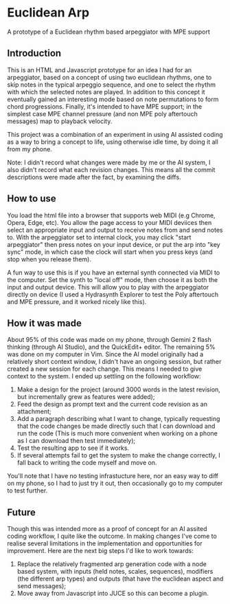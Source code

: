 # Euclidean Arp
A prototype of a Euclidean rhythm based arpeggiator with MPE support

## Introduction

This is an HTML and Javascript prototype for an idea I had for an arpeggiator, based on a concept of using two euclidean rhythms, one to skip notes in the typical arpeggio sequence, and one to select the rhythm with which the selected notes are played. In addition to this concept it eventually gained an interesting mode based on note permutations to form chord progressions. Finally, it's intended to have MPE support; in the simplest case MPE channel pressure (and non MPE poly aftertouch messages) map to playback velocity.

This project was a combination of an experiment in using AI assisted coding as a way to bring a concept to life, using otherwise idle time, by doing it all from my phone.

Note: I didn't record what changes were made by me or the AI system, I also didn't record what each revision changes. This means all the commit descriptions were made after the fact, by examining the diffs.

## How to use

You load the html file into a browser that supports web MIDI (e.g Chrome, Opera, Edge, etc). You allow the page access to your MIDI deviices then select an appropriate input and output to receive notes from and send notes to. With the arpeggiator set to internal clock, you may click "start arpeggiator" then press notes on your input device, or put the arp into "key sync" mode, in which case the clock will start when you press keys (and stop when you release them).

A fun way to use this is if you have an external synth connected via MIDI to the computer. Set the synth to "local off" mode, then choose it as both the input and output device. This will allow you to play with the arpeggiator directly on device (I used a Hydrasynth Explorer to test the Poly aftertouch and MPE pressure, and it worked nicely like this).

## How it was made

About 95% of this code was made on my phone, through Gemini 2 flash thinking (through AI Studio), and the QuickEdit+ editor. The remaining 5% was done on my computer in Vim. Since the AI model originally had a relatively short context window, I didn't have an ongoing session, but rather created a new session for each change. This means I needed to give context to the system. I ended up settling on the following workflow:

1. Make a design for the project (around 3000 words in the latest revision, but incrementally grew as features were added);
1. Feed the design as prompt text and the current code revision as an attachment;
1. Add a paragraph describing what I want to change, typically requesting that the code changes be made directly such that I can download and run the code (This is much more convenient when working on a phone as I can download then test immediately);
1. Test the resulting app to see if it works.
1. If several attempts fail to get the system to make the change correctly, I fall back to writing the code myself and move on.

You'll note that I have no testing infrastucture here, nor an easy way to diff on my phone, so I had to just try it out, then occasionally go to my computer to test further.

## Future

Though this was intended more as a proof of concept for an AI assited coding workflow, I quite like the outcome. In making changes I've come to realise several limitations in the implementation and opportunities for improvement. Here are the next big steps I'd like to work towards:

1. Replace the relatively fragmented arp generation code with a node based system, with inputs (held notes, scales, sequences), modifiers (the different arp types) and outputs (that have the euclidean aspect and send messages);
1. Move away from Javascript into JUCE so this can become a plugin.
